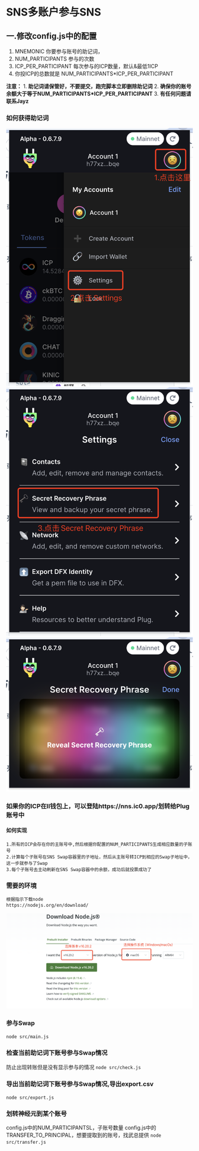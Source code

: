 # SNS多账户参与SNS

## 一.修改config.js中的配置
 1. MNEMONIC 你要参与账号的助记词，
 2. NUM_PARTICIPANTS 参与的次数
 3. ICP_PER_PARTICIPANT 每次参与的ICP数量，默认&最低1ICP
 4. 你投ICP的总数就是 NUM_PARTICIPANTS*ICP_PER_PARTICIPANT

**注意：**
    1. **助记词请保管好，不要提交，跑完脚本立即删除助记词**
    2. **确保你的账号余额大于等于NUM_PARTICIPANTS*ICP_PER_PARTICIPANT**
    3. **有任何问题请联系Jayz**

### 如何获得助记词
![alt text](image-1.png)
![alt text](image-2.png)
![alt text](image-3.png)

### 如果你的ICP在II钱包上，可以登陆https://nns.ic0.app/划转给Plug账号中


#### 如何实现
    1.所有的ICP会存在你的主账号中,然后根据你配置的NUM_PARTICIPANTS生成相应数量的子账号
    2.计算每个子账号在SNS Swap容器里的子地址，然后从主账号转ICP到相应的Swap子地址中，这一步就参与了Swap
    3.每个子账号去主动刷新在SNS Swap容器中的余额，成功后就投票成功了

### 需要的环境
    根据指示下载node
    https://nodejs.org/en/download/

![alt text](image-4.png)

### 参与Swap
`
node src/main.js
`

### 检查当前助记词下账号参与Swap情况
防止出现转账但是没有显示参与的情况
`
node src/check.js
`

### 导出当前助记词下账号参与Swap情况,导出export.csv
`
node src/export.js
`

### 划转神经元到某个账号

config.js中的NUM_PARTICIPANTSL，子账号数量
config.js中的TRANSFER_TO_PRINCIPAL，想要提取到的账号，找武总提供
`
node src/transfer.js
`